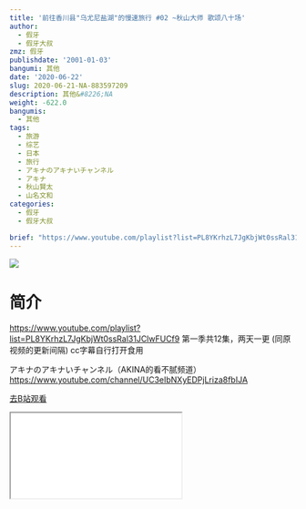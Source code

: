 ```yaml
---
title: '前往香川县"乌尤尼盐湖"的慢速旅行 #02 ~秋山大师 歌颂八十场'
author:
  - 假牙
  - 假牙大叔
zmz: 假牙
publishdate: '2001-01-03'
bangumi: 其他
date: '2020-06-22'
slug: 2020-06-21-NA-883597209
description: 其他&#8226;NA
weight: -622.0
bangumis:
  - 其他
tags:
  - 旅游
  - 综艺
  - 日本
  - 旅行
  - アキナのアキナいチャンネル
  - アキナ
  - 秋山賢太
  - 山名文和
categories:
  - 假牙
  - 假牙大叔

brief: "https://www.youtube.com/playlist?list=PL8YKrhzL7JgKbjWt0ssRal31JClwFUCf9 第一季共12集，两天一更 (同原视频的更新间隔) cc字幕自行打开食用 アキナのアキナいチャンネル（AKINA的看不腻频道） https://www.youtube.com/channel/UC3eIbNXyEDPjLriza8fbIJA"
---
```

![](https://raw.githubusercontent.com/tcgriffith/owaraisite/master/static/tmpimg/ab80fd62373562635149b4c900b4955e131cc3e8.jpg.480.jpg)
# 简介  
https://www.youtube.com/playlist?list=PL8YKrhzL7JgKbjWt0ssRal31JClwFUCf9
第一季共12集，两天一更 (同原视频的更新间隔)
cc字幕自行打开食用

アキナのアキナいチャンネル（AKINA的看不腻频道）
https://www.youtube.com/channel/UC3eIbNXyEDPjLriza8fbIJA  

[去B站观看](https://www.bilibili.com/video/av883597209/)
<div class ="resp-container"><iframe class="testiframe" src="//player.bilibili.com/player.html?aid=883597209"", scrolling="no", allowfullscreen="true" > </iframe></div> 
